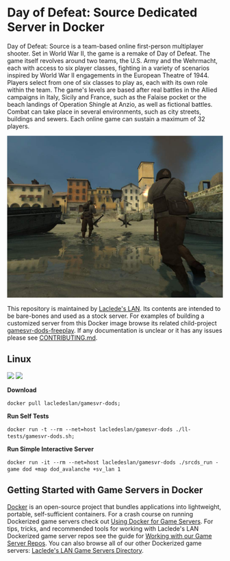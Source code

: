 # Day of Defeat: Source Dedicated Server in Docker

Day of Defeat: Source is a team-based online first-person multiplayer shooter. Set in World War II, the game is a remake of Day of Defeat. The game itself revolves around two teams, the U.S. Army and the Wehrmacht, each with access to six player classes, fighting in a variety of scenarios inspired by World War II engagements in the European Theatre of 1944. Players select from one of six classes to play as, each with its own role within the team. The game's levels are based after real battles in the Allied campaigns in Italy, Sicily and France, such as the Falaise pocket or the beach landings of Operation Shingle at Anzio, as well as fictional battles. Combat can take place in several environments, such as city streets, buildings and sewers. Each online game can sustain a maximum of 32 players.

![Day of Defeat: Source Screenshot](https://raw.githubusercontent.com/LacledesLAN/gamesvr-dods/master/.misc/screenshot1.jpg "Day of Defeat: Source Screenshot")

This repository is maintained by [Laclede's LAN](https://lacledeslan.com). Its contents are intended to be bare-bones and used as a stock server. For examples of building a customized server from this Docker image browse its related child-project [gamesvr-dods-freeplay](https://github.com/LacledesLAN/gamesvr-dods-freeplay). If any documentation is unclear or it has any issues please see [CONTRIBUTING.md](./CONTRIBUTING.md).

## Linux

[![](https://images.microbadger.com/badges/version/lacledeslan/gamesvr-dods.svg)](https://microbadger.com/images/lacledeslan/gamesvr-dods "Get your own version badge on microbadger.com")
[![](https://images.microbadger.com/badges/image/lacledeslan/gamesvr-dods.svg)](https://microbadger.com/images/lacledeslan/gamesvr-dods "Get your own image badge on microbadger.com")

**Download**

```shell
docker pull lacledeslan/gamesvr-dods;
```

**Run Self Tests**

```shell
docker run -t --rm --net=host lacledeslan/gamesvr-dods ./ll-tests/gamesvr-dods.sh;
```

**Run Simple Interactive Server**

```shell
docker run -it --rm --net=host lacledeslan/gamesvr-dods ./srcds_run -game dod +map dod_avalanche +sv_lan 1
```

## Getting Started with Game Servers in Docker

[Docker](https://docs.docker.com/) is an open-source project that bundles applications into lightweight, portable, self-sufficient containers. For a crash course on running Dockerized game servers check out [Using Docker for Game Servers](https://github.com/LacledesLAN/README.1ST/blob/master/GameServers/DockerAndGameServers.md). For tips, tricks, and recommended tools for working with Laclede's LAN Dockerized game server repos see the guide for [Working with our Game Server Repos](https://github.com/LacledesLAN/README.1ST/blob/master/GameServers/WorkingWithOurRepos.md). You can also browse all of our other Dockerized game servers: [Laclede's LAN Game Servers Directory](https://github.com/LacledesLAN/README.1ST/tree/master/GameServers).

